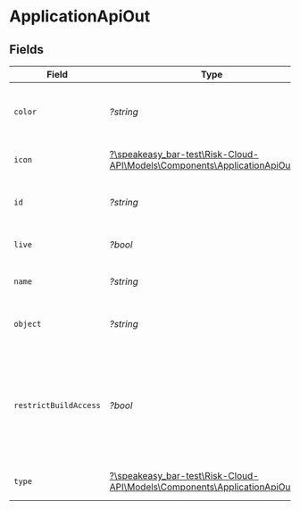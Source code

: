 # ApplicationApiOut


## Fields

| Field                                                                                                                           | Type                                                                                                                            | Required                                                                                                                        | Description                                                                                                                     | Example                                                                                                                         |
| ------------------------------------------------------------------------------------------------------------------------------- | ------------------------------------------------------------------------------------------------------------------------------- | ------------------------------------------------------------------------------------------------------------------------------- | ------------------------------------------------------------------------------------------------------------------------------- | ------------------------------------------------------------------------------------------------------------------------------- |
| `color`                                                                                                                         | *?string*                                                                                                                       | :heavy_minus_sign:                                                                                                              | The hex representation of the icon color of the application                                                                     | #00a3de                                                                                                                         |
| `icon`                                                                                                                          | [?\speakeasy_bar-test\Risk-Cloud-API\Models\Components\ApplicationApiOutIcon](../../Models/Components/ApplicationApiOutIcon.md) | :heavy_minus_sign:                                                                                                              | The icon type of the application                                                                                                | CUBES                                                                                                                           |
| `id`                                                                                                                            | *?string*                                                                                                                       | :heavy_minus_sign:                                                                                                              | The unique ID of this Risk Cloud resource                                                                                       | a1b2c3d4                                                                                                                        |
| `live`                                                                                                                          | *?bool*                                                                                                                         | :heavy_minus_sign:                                                                                                              | Whether the application is live                                                                                                 | false                                                                                                                           |
| `name`                                                                                                                          | *?string*                                                                                                                       | :heavy_minus_sign:                                                                                                              | The name of the application                                                                                                     | Cyber Risk Management Application                                                                                               |
| `object`                                                                                                                        | *?string*                                                                                                                       | :heavy_minus_sign:                                                                                                              | Identifies the type of object this data represents                                                                              | application                                                                                                                     |
| `restrictBuildAccess`                                                                                                           | *?bool*                                                                                                                         | :heavy_minus_sign:                                                                                                              | Whether users with the Build entitlement must be explicitly granted permission to edit this application                         | false                                                                                                                           |
| `type`                                                                                                                          | [?\speakeasy_bar-test\Risk-Cloud-API\Models\Components\ApplicationApiOutType](../../Models/Components/ApplicationApiOutType.md) | :heavy_minus_sign:                                                                                                              | The type of Risk Cloud application                                                                                              | CONTROLS_COMPLIANCE                                                                                                             |